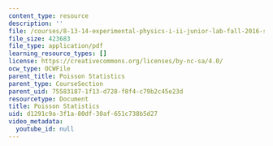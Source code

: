 ```yaml
---
content_type: resource
description: ''
file: /courses/8-13-14-experimental-physics-i-ii-junior-lab-fall-2016-spring-2017/d1291c9a3f1a80df30af651c738b5d27_MIT8_13-14F16-S17expII.pdf
file_size: 423683
file_type: application/pdf
learning_resource_types: []
license: https://creativecommons.org/licenses/by-nc-sa/4.0/
ocw_type: OCWFile
parent_title: Poisson Statistics
parent_type: CourseSection
parent_uid: 75583187-1f13-d728-f8f4-c79b2c45e23d
resourcetype: Document
title: Poisson Statistics
uid: d1291c9a-3f1a-80df-30af-651c738b5d27
video_metadata:
  youtube_id: null
---
```

